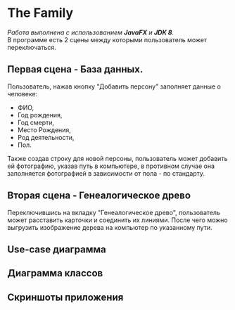 # The Family  
*Работа выполнена с использованием **JavaFX** и **JDK 8**.*    
В программе есть 2 сцены между которыми пользователь может переключаться.
## Первая сцена - База данных.
Пользователь, нажав кнопку "Добавить персону" заполняет данные о человеке:
- ФИО,
- Год рождения, 
- Год смерти, 
- Место Рождения, 
- Род деятельности, 
- Пол.  

Также создав строку для новой персоны, пользователь может добавить ей фотографию, указав путь в компьютере, в противном случае она заполняется фотографией в зависимости от пола - по стандарту.
## Вторая сцена - Генеалогическое древо
Переключившись на вкладку  "Генеалогическое древо", пользователь может расставить карточки и соединить их линиями. 
После чего можно выгрузить изображение дерева на компьютер по указанному пути.

## Use-case диаграмма

## Диаграмма классов

## Скриншоты приложения
